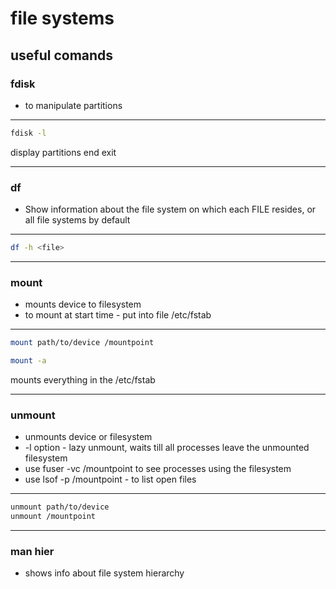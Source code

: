 # file systems
## useful comands

### fdisk
+ to manipulate partitions
___
```sh
fdisk -l 
```
display partitions end exit
___

### df
+ Show information about the file system on which each FILE resides,
or all file systems by default
___
```sh
df -h <file> 
```

___
### mount
+ mounts device to filesystem
+ to mount at start time - put into file /etc/fstab
___
```sh
mount path/to/device /mountpoint
```
```sh
mount -a
```
mounts everything in the /etc/fstab
___
### unmount
+ unmounts device or filesystem
+ -l option - lazy unmount, waits till all processes leave the unmounted filesystem
+ use fuser -vc /mountpoint to see processes using the filesystem 
+ use lsof -p /mountpoint  - to list open files
___
```sh
unmount path/to/device 
unmount /mountpoint
```
___
### man hier
+ shows info about file system hierarchy
